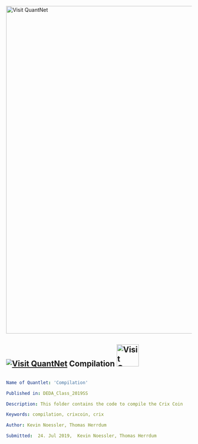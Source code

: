 [<img src="https://github.com/QuantLet/Styleguide-and-FAQ/blob/master/pictures/banner.png" width="888" alt="Visit QuantNet">](http://quantlet.de/)

## [<img src="https://github.com/QuantLet/Styleguide-and-FAQ/blob/master/pictures/qloqo.png" alt="Visit QuantNet">](http://quantlet.de/) **Compilation** [<img src="https://github.com/QuantLet/Styleguide-and-FAQ/blob/master/pictures/QN2.png" width="60" alt="Visit QuantNet 2.0">](http://quantlet.de/)

```yaml

Name of Quantlet: 'Compilation'

Published in: DEDA_Class_2019SS

Description: This folder contains the code to compile the Crix Coin

Keywords: compilation, crixcoin, crix

Author: Kevin Noessler, Thomas Herrdum

Submitted:  24. Jul 2019,  Kevin Noessler, Thomas Herrdum

```
